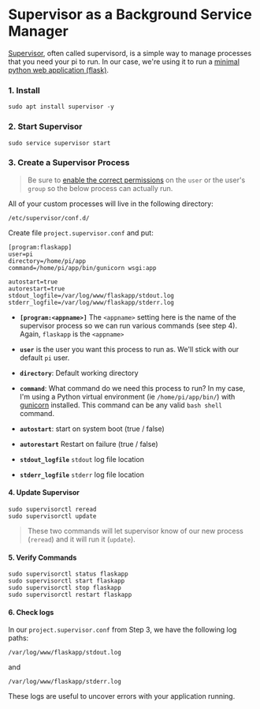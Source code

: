 # Supervisor as a Background Service Manager
[Supervisor](http://supervisord.org/), often called supervisord, is a simple way to manage processes that you need your pi to run. In our case, we're using it to run a [minimal python web application (flask)](https://github.com/codingforentrepreneurs/Pi-Awesome/blob/main/how-tos/Create%20a%20Minimal%20Web%20Application%20with%20Nginx%2C%20Python%2C%20Flask%20%26%20Raspberry%20Pi.md).



### 1. Install
```
sudo apt install supervisor -y
```

### 2. Start Supervisor

```
sudo service supervisor start
```

### 3. Create a Supervisor Process
> Be sure to [enable the correct permissions](https://github.com/codingforentrepreneurs/Pi-Awesome/blob/main/how-tos/User%20Group%20Permissions.md) on the `user` or the user's `group` so the below process can actually run. 

All of your custom processes will live in the following directory:
```
/etc/supervisor/conf.d/
```

Create file `project.supervisor.conf` and put:

```
[program:flaskapp]
user=pi
directory=/home/pi/app
command=/home/pi/app/bin/gunicorn wsgi:app
 
autostart=true
autorestart=true
stdout_logfile=/var/log/www/flaskapp/stdout.log
stderr_logfile=/var/log/www/flaskapp/stderr.log
```

- **`[program:<appname>]`** The `<appname>` setting here is the name of the supervisor process so we can run various commands (see step 4). Again, `flaskapp` is the `<appname>`

- **`user`** is the user you want this process to run as. We'll stick with our default `pi` user.

- **`directory`**: Default working directory

- **`command`**: What command do we need this process to run? In my case, I'm using a Python virtual environment (ie `/home/pi/app/bin/`) with [gunicorn](https://gunicorn.org/) installed. This command can be any valid `bash shell` command.

- **`autostart`**: start on system boot (true / false)
- **`autorestart`** Restart on failure (true / false)
- **`stdout_logfile`** `stdout` log file location
- **`stderr_logfile`** `stderr` log file location

#### 4. Update Supervisor
```
sudo supervisorctl reread
sudo supervisorctl update
```
> These two commands will let supervisor know of our new process (`reread`) and it will run it (`update`).


#### 5. Verify Commands

```
sudo supervisorctl status flaskapp
sudo supervisorctl start flaskapp
sudo supervisorctl stop flaskapp
sudo supervisorctl restart flaskapp
```


#### 6. Check logs

In our `project.supervisor.conf` from Step 3, we have the following log paths:

```
/var/log/www/flaskapp/stdout.log
```
and 
```
/var/log/www/flaskapp/stderr.log
```
These logs are useful to uncover errors with your application running.
